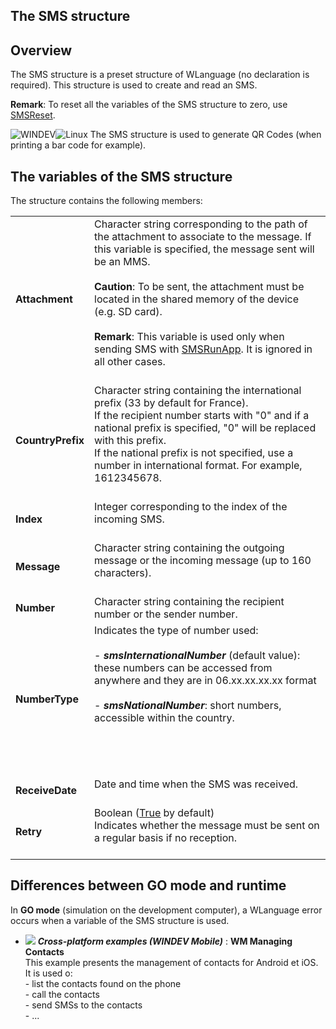 


## The SMS structure
			



<a name="NOTE1"></a>
<a name="NOTE1_1"></a>


## Overview
<a name="overview_ELTTEXTE000209"></a>
The SMS structure is a preset structure of WLanguage (no declaration is required). This structure is used to create and read an SMS.

**Remark**: To reset all the variables of the SMS structure to zero, use [SMSReset](../WDLang3/3068001.md).

![WINDEV](https://doc.pcsoft.fr/ext/images/us/WD.png)![Linux](https://doc.pcsoft.fr/ext/images/us/LX.png) The SMS structure is used to generate QR Codes (when printing a bar code for example).

<a name="NOTE2"></a>
<a name="NOTE2_1"></a>


## The variables of the SMS structure
<a name="the_variables_the_sms_structure_ELTTEXTE000233"></a>
The structure contains the following members:


|   |   |
| --- | --- |
| **Attachment** | Character string corresponding to the path of the attachment to associate to the message. If this variable is specified, the message sent will be an MMS. <br><br>**Caution**: To be sent, the attachment must be located in the shared memory of the device (e.g. SD card). <br><br>**Remark**: This variable is used only when sending SMS with [SMSRunApp](../WDLang3/1000020864.md). It is ignored in all other cases. <br><br> |
| **CountryPrefix** | Character string containing the international prefix (33 by default for France).<br>If the recipient number starts with "0" and if a national prefix is specified, "0" will be replaced with this prefix.<br>If the national prefix is not specified, use a number in international format. For example, 1612345678.<br><br> |
| **Index** | Integer corresponding to the index of the incoming SMS.<br><br> |
| **Message** | Character string containing the outgoing message or the incoming message (up to 160 characters).<br><br> |
| **Number** | Character string containing the recipient number or the sender number. |
| **NumberType** | Indicates the type of number used:<br><br>- ***smsInternationalNumber*** (default value): these numbers can be accessed from anywhere and they are in 06.xx.xx.xx.xx format<br><br>- ***smsNationalNumber***: short numbers, accessible within the country.<br><br><br><br><br> |
| **ReceiveDate** | Date and time when the SMS was received.<br><br> |
| **Retry** | Boolean (<u><u><u><u>True</u></u></u></u> by default)<br>Indicates whether the message must be sent on a regular basis if no reception.<br><br> |



<a name="NOTE3"></a>
<a name="NOTE3_1"></a>


## Differences between GO mode and runtime
<a name="differences_between_mode_and_runtime_ELTTEXTE000257"></a>
In **GO mode** (simulation on the development computer), a WLanguage error occurs when a variable of the SMS structure is used.




- ![](https://doc.pcsoft.fr/en-US/images/image.awp?langid=3&name=WMManagingContacts.gif) ***Cross-platform examples (WINDEV Mobile)*** : **WM Managing Contacts** <br>This example presents the management of contacts for Android et iOS.<br>It is used o:<br>- list the contacts found on the phone<br>- call the contacts<br>- send SMSs to the contacts<br>- ...


